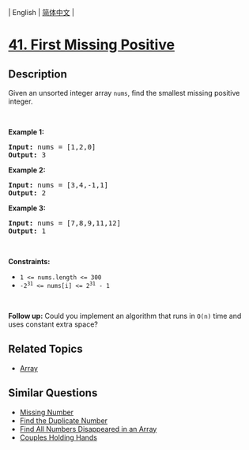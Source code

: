 
| English | [简体中文](README.md) |

# [41. First Missing Positive](https://leetcode-cn.com/problems/first-missing-positive/)

## Description

<p>Given an unsorted integer array <code>nums</code>, find the smallest missing positive integer.</p>

<p>&nbsp;</p>
<p><strong>Example 1:</strong></p>
<pre><strong>Input:</strong> nums = [1,2,0]
<strong>Output:</strong> 3
</pre><p><strong>Example 2:</strong></p>
<pre><strong>Input:</strong> nums = [3,4,-1,1]
<strong>Output:</strong> 2
</pre><p><strong>Example 3:</strong></p>
<pre><strong>Input:</strong> nums = [7,8,9,11,12]
<strong>Output:</strong> 1
</pre>
<p>&nbsp;</p>
<p><strong>Constraints:</strong></p>

<ul>
	<li><code>1 &lt;= nums.length &lt;= 300</code></li>
	<li><code>-2<sup>31</sup> &lt;= nums[i] &lt;= 2<sup>31</sup> - 1</code></li>
</ul>

<p>&nbsp;</p>
<p><strong>Follow up:</strong> Could you implement an algorithm that runs in <code>O(n)</code> time and uses constant extra space?</p>


## Related Topics

- [Array](https://leetcode-cn.com/tag/array)

## Similar Questions

- [Missing Number](../missing-number/README_EN.md)
- [Find the Duplicate Number](../find-the-duplicate-number/README_EN.md)
- [Find All Numbers Disappeared in an Array](../find-all-numbers-disappeared-in-an-array/README_EN.md)
- [Couples Holding Hands](../couples-holding-hands/README_EN.md)
